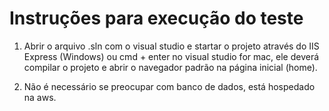 # Instruções para execução do teste

1. Abrir o arquivo .sln com o visual studio e startar o projeto através do IIS Express (Windows) ou cmd + enter no visual studio for mac, ele deverá compilar o projeto e abrir o navegador padrão na página inicial (home).

2. Não é necessário se preocupar com banco de dados, está hospedado na aws.